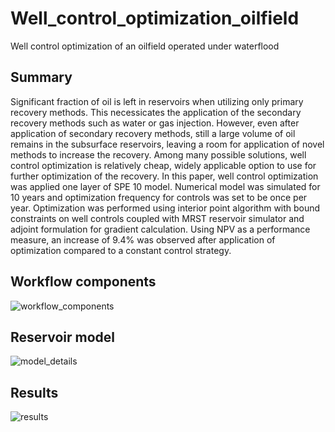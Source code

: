 # Well_control_optimization_oilfield
Well control optimization of an oilfield operated under waterflood

## Summary

Significant fraction of oil is left in reservoirs when utilizing only primary recovery methods. This necessicates the application of the secondary recovery methods such as water or gas injection. However, even after application of secondary recovery methods, still a large volume of oil remains in the subsurface reservoirs, leaving a room for application of novel methods to increase the recovery. Among many possible solutions, well control optimization is relatively cheap, widely applicable option to use for further optimization of the recovery. In this paper, well control optimization was applied one layer of SPE 10 model. Numerical model was simulated for 10 years and optimization frequency for controls was set to be once per year. Optimization was performed using interior point algorithm with bound constraints on well controls coupled with MRST reservoir simulator and adjoint formulation for gradient calculation. Using NPV as a performance measure, an increase of 9.4% was observed after application of optimization compared to a constant control strategy.

## Workflow components

![workflow_components](https://user-images.githubusercontent.com/68789630/147499479-7a241419-f66f-475b-b833-d19d34aa60eb.jpg)

## Reservoir model

![model_details](https://user-images.githubusercontent.com/68789630/147499508-757e6916-00e9-4e97-b71c-0d54cd497b63.jpg)

## Results

![results](https://user-images.githubusercontent.com/68789630/147499547-3761f0c4-ad43-46f4-ae18-6094fb7a043a.jpg)
